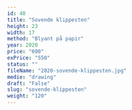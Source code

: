 ```yaml
---
id: 40
title: "Sovende klippesten"
height: 23
width: 17
method: "Blyant på papir"
year: 2020
price: "600"
exPrice: "550"
status: ""
fileName: "2020-sovende-klippesten.jpg"
medie: "drawing"
draft: "False"
slug: "sovende-klippesten"
weight: "120"
---
```

